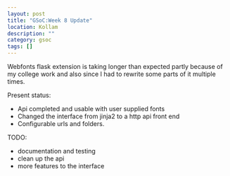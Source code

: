 ```yaml
---
layout: post
title: "GSoC:Week 8 Update"
location: Kollam
description: ""
category: gsoc
tags: []
---
```

Webfonts flask extension is taking longer than expected partly because
of my college work and also since I had to rewrite some parts of it
multiple times.

Present status:

* Api completed and usable with user supplied fonts
* Changed the interface from jinja2 to a http api front end
* Configurable urls and folders.

TODO:

* documentation and testing
* clean up the api
* more features to the interface
